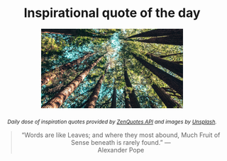 
<div align="center">

# Inspirational quote of the day

<img src="./data/photo.jpeg" alt="Beautiful nature photo" width="320" height="180">

<sub><i>Daily dose of inspiration quotes provided by [ZenQuotes API](https://zenquotes.io/) and images by [Unsplash](https://unsplash.com/).</i></sub>


<blockquote>&ldquo;Words are like Leaves; and where they most abound, Much Fruit of Sense beneath is rarely found.&rdquo; &mdash; <footer>Alexander Pope</footer></blockquote>

</div>

